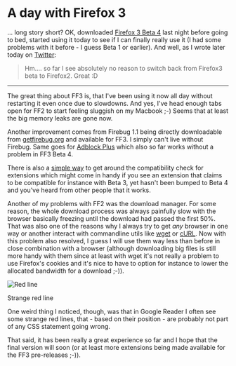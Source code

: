 # A day with Firefox 3

... long story short? OK, downloaded [Firefox 3 Beta 4](http://www.mozilla.com/en-US/firefox/3.0b4/releasenotes/) last night before going to bed, started using it today to see if I can finally really use it (I had some problems with it before - I guess Beta 1 or earlier). And well, as I wrote later today on [Twitter](http://twitter.com/zerok/statuses/770317479):

> Hm.... so far I see absolutely no reason to switch back from Firefox3 beta to Firefox2. Great :D

-------------------------------

The great thing about FF3 is, that I've been using it now all day without restarting it even once due to slowdowns. And yes, I've head enough tabs open for FF2 to start feeling sluggish on my Macbook ;-) Seems that at least the big memory leaks are gone now.

Another improvement comes from Firebug 1.1 being directly downloadable from [getfirebug.org](http://getfirebug.org) and available for FF3. I simply can't live without Firebug. Same goes for [Adblock Plus](http://adblockplus.org/en/) which also so far works without a problem in FF3 Beta 4. 

There is also a [simple way](http://lifehacker.com/355973/make-your-extensions-work-with-the-firefox-3-beta) to get around the compatibility check for extensions which might come in handy if you see an extension that claims to be compatible for instance with Beta 3, yet hasn't been bumped to Beta 4 and you've heard from other people that it works.

Another of my problems with FF2 was the download manager. For some reason, the whole download process was always painfully slow with the browser basically freezing until the download had passed the first 50%. That was also one of the reasons why I always try to get *any* browser in one way or another interact with commandline utils like [wget](http://www.gnu.org/software/wget/) or [cURL](http://curl.haxx.se/). Now with this problem also resolved, I guess I will use them way less than before in close combination with a browser (although downloading big files is still more handy with them since at least with wget it's not really a problem to use Firefox's cookies and it's nice to have to option for instance to lower the allocated bandwidth for a download ;-)).

<div class="figure">
    <img src="{uploads}/ff3redline.png" alt="Red line" />
    <p class="caption">Strange red line</p>
</div>
 

One weird thing I noticed, though, was that in Google Reader I often see some strange red lines, that - based on their position - are probably not part of any CSS statement going wrong. 

That said, it has been really a great experience so far and I hope that the final version will soon (or at least more extensions being made available for the FF3 pre-releases ;-)).